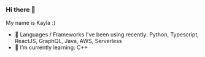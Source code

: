 ### Hi there 👋
My name is Kayla :) 

- :rocket: Languages / Frameworks I've been using recently: Python, Typescript, ReactJS, GraphQL, Java, AWS, Serverless
- 🌱 I’m currently learning: C++

